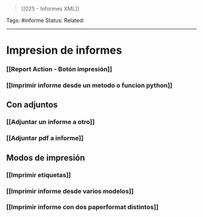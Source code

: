 > [[025 - Informes XML]]

Tags: #informe
Status: 
Related: 

___

# Impresion de informes

### [[Report Action - Botón impresión]]
### [[Imprimir informe desde un metodo o funcion python]]
## Con adjuntos
### [[Adjuntar un informe a otro]]
### [[Adjuntar pdf a informe]]

## Modos de impresión
### [[Imprimir etiquetas]]
### [[Imprimir informe desde varios modelos]]
### [[Imprimir informe con dos paperformat distintos]]